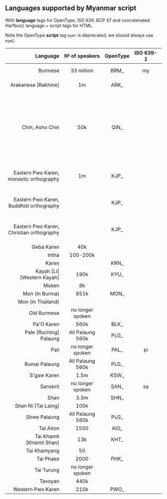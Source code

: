 ## Languages supported by Myanmar script

With __language__ tags for OpenType, ISO 639, BCP 47 and concatenated Harfbuzz language + script tags for HTML.

Note the OpenType __script__ tag `mymr` is deprecated, we should always use `mym2`.

| Language | № of speakers | OpenType | ISO 639-1 | ISO 639-2 | ISO 639-3 | BCP 47 | Harfbuzz | 
|-----------:|:---:|:---:|:---:|:---:|:---:|:---:|:---:|
| Burmese|33 million|BRM_|my|bur/mya|mya||my-x-hbscmym2|
|Arakanese [Rakhine]|1m|ARK_|||mhv, rmz, rki||rki-x-hbscmym2|
|Chin, Asho Chin|50k|QIN_|||bgr, cnh, cnw, czt, sez, tcp, csy, ctd, flm, pck, tcz, zom, cmr, dao, hlt, cka, cnk, mrh, cbl, cnb, csh||
|Eastern Pwo Karen, monastic orthography|1m|KJP_||||kjp-Mymr-x-phlouyu|
|Eastern Pwo Karen, Buddhist orthography||KJP_||||kjp-Mymr-x-thiyon||
|Eastern Pwo Karen, Christian orthography||KJP_||||kjp-Mymr-x-chekhi||
|Geba Karen|40k||||kvq||
|Intha|100-200k||||int||
|Karen||KRN_|||kar||
|Kayah [Li] [Western Kayah]|190k|KYU_|||kyu||
|Moken|8k||||mwt||
|Mon (in Burma)|851k|MON_|||mnw||
|Mon (in Thailand)|||||mnw||
|Old Burmese|no longer spoken||||obr||
|Pa'O Karen|560k|BLK_|||blk||
|Pale [Ruching] Palaung|All Palaung 560k|PLG_|||pce||
|Pali|no longer spoken|PAL_|pi|pli|pli||
|Rumai Palaung|All Palaung 560k|PLG_|||rbb||
|S'gaw Karen|1.5m|KSW_|||ksw||
|Sanskrit|no longer spoken|SAN_|sa|san|san||
|Shan|3.3m|SHN_||shn|shn||
|Shan Ni [Tai Laing]|100k||||tjl||
|Shwe Palaung|All Palaung 560k|PLG_|||pll||
|Tai Aiton|1500|AIO_|||||
|Tai Khamti [Khamti Shan]|13k|KHT_|||kht||
|Tai Khamyang| 50 |||| ksu, nrr ||
|Tai Phake|2000|PHK_|||phk||
|Tai Turung|no longer spoken||||try|| 
|Tavoyan|440k||||tvn||
|Western Pwo Karen|210k|PWO_|||pwo||
